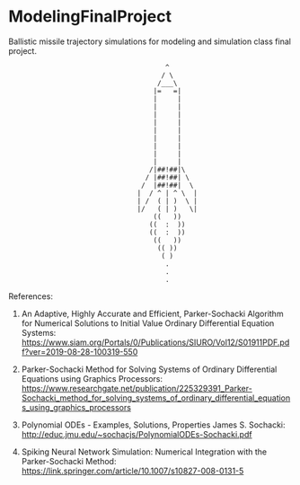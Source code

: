 # ModelingFinalProject
Ballistic missile trajectory simulations for modeling and simulation class final project.

                                           
                                           ^
                                          / \
                                         /___\
                                        |=   =|
                                        |     |
                                        |     |
                                        |     |
                                        |     |
                                        |     |
                                        |     |
                                        |     |
                                        |     |
                                        |     |
                                       /|##!##|\
                                      / |##!##| \
                                     /  |##!##|  \
                                    |  / ^ | ^ \  |
                                    | /  ( | )  \ |
                                    |/   ( | )   \|
                                        ((   ))
                                       ((  :  ))
                                       ((  :  ))
                                        ((   ))
                                         (( ))
                                          ( )
                                           .
                                           .
                                           .                                                 

References:

1. An Adaptive, Highly Accurate and Efficient, Parker-Sochacki Algorithm for Numerical Solutions to Initial 
Value Ordinary Differential Equation Systems:
https://www.siam.org/Portals/0/Publications/SIURO/Vol12/S01911PDF.pdf?ver=2019-08-28-100319-550

2. Parker-Sochacki Method for Solving Systems of Ordinary Differential Equations using Graphics 
Processors:
https://www.researchgate.net/publication/225329391_Parker-Sochacki_method_for_solving_systems_of_ordinary_differential_equations_using_graphics_processors

3. Polynomial ODEs - Examples, Solutions, Properties James S. Sochacki:
http://educ.jmu.edu/~sochacjs/PolynomialODEs-Sochacki.pdf

4. Spiking Neural Network Simulation: Numerical Integration with the Parker-Sochacki Method:
https://link.springer.com/article/10.1007/s10827-008-0131-5
